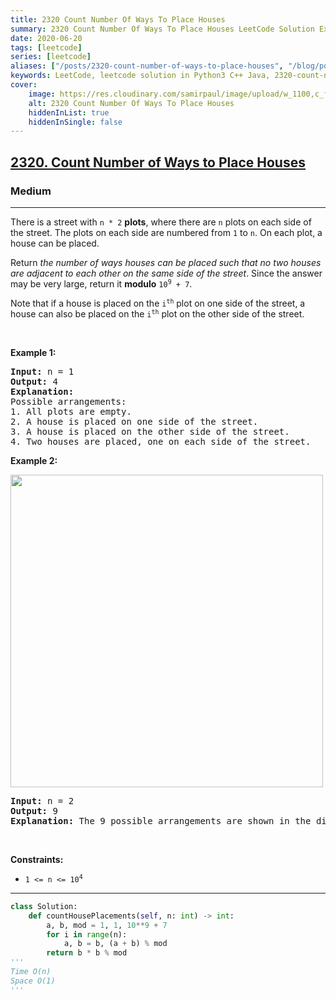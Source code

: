 ```yaml
---
title: 2320 Count Number Of Ways To Place Houses
summary: 2320 Count Number Of Ways To Place Houses LeetCode Solution Explained
date: 2020-06-20
tags: [leetcode]
series: [leetcode]
aliases: ["/posts/2320-count-number-of-ways-to-place-houses", "/blog/posts/2320-count-number-of-ways-to-place-houses", "/2320-count-number-of-ways-to-place-houses"]
keywords: LeetCode, leetcode solution in Python3 C++ Java, 2320-count-number-of-ways-to-place-houses solution
cover:
    image: https://res.cloudinary.com/samirpaul/image/upload/w_1100,c_fit,co_rgb:FFFFFF,l_text:Arial_70_bold:2320 Count Number Of Ways To Place Houses/problem-solving.webp
    alt: 2320 Count Number Of Ways To Place Houses
    hiddenInList: true
    hiddenInSingle: false
---
```



<h2><a href="https://leetcode.com/problems/count-number-of-ways-to-place-houses/">2320. Count Number of Ways to Place Houses</a></h2><h3>Medium</h3><hr><div><p>There is a street with <code>n * 2</code> <strong>plots</strong>, where there are <code>n</code> plots on each side of the street. The plots on each side are numbered from <code>1</code> to <code>n</code>. On each plot, a house can be placed.</p>

<p>Return <em>the number of ways houses can be placed such that no two houses are adjacent to each other on the same side of the street</em>. Since the answer may be very large, return it <strong>modulo</strong> <code>10<sup>9</sup> + 7</code>.</p>

<p>Note that if a house is placed on the <code>i<sup>th</sup></code> plot on one side of the street, a house can also be placed on the <code>i<sup>th</sup></code> plot on the other side of the street.</p>

<p>&nbsp;</p>
<p><strong>Example 1:</strong></p>

<pre><strong>Input:</strong> n = 1
<strong>Output:</strong> 4
<strong>Explanation:</strong> 
Possible arrangements:
1. All plots are empty.
2. A house is placed on one side of the street.
3. A house is placed on the other side of the street.
4. Two houses are placed, one on each side of the street.
</pre>

<p><strong>Example 2:</strong></p>
<img alt="" src="https://assets.leetcode.com/uploads/2022/05/12/arrangements.png" style="width: 500px; height: 500px;">
<pre><strong>Input:</strong> n = 2
<strong>Output:</strong> 9
<strong>Explanation:</strong> The 9 possible arrangements are shown in the diagram above.
</pre>

<p>&nbsp;</p>
<p><strong>Constraints:</strong></p>

<ul>
	<li><code>1 &lt;= n &lt;= 10<sup>4</sup></code></li>
</ul>
</div>

---




```python
class Solution:
    def countHousePlacements(self, n: int) -> int:
        a, b, mod = 1, 1, 10**9 + 7
        for i in range(n):
            a, b = b, (a + b) % mod
        return b * b % mod
'''
Time O(n)
Space O(1)
'''


```
